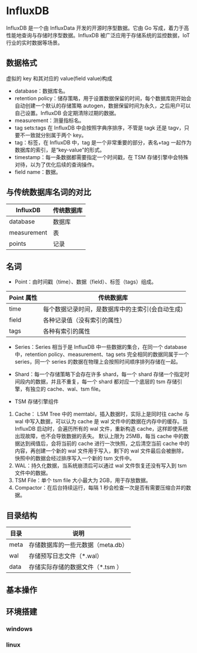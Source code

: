 # InfluxDB

InfluxDB 是一个由 InfluxData 开发的开源时序型数据。它由 Go 写成，着力于高性能地查询与存储时序型数据。InfluxDB 被广泛应用于存储系统的监控数据，IoT 行业的实时数据等场景。

## 数据格式

虚拟的 key 和其对应的 value(field value)构成

- database：数据库名。
- retention policy：储存策略，用于设置数据保留的时间，每个数据库刚开始会自动创建一个默认的存储策略 autogen，数据保留时间为永久，之后用户可以自己设置。InfluxDB 会定期清除过期的数据。
- measurement：测量指标名。
- tag sets:tags 在 InfluxDB 中会按照字典序排序，不管是 tagk 还是 tagv，只要不一致就分别属于两个 key。
- tag：标签，在 InfluxDB 中，tag 是一个非常重要的部分，表名+tag 一起作为数据库的索引，是“key-value”的形式。
- timestamp：每一条数据都需要指定一个时间戳，在 TSM 存储引擎中会特殊对待，以为了优化后续的查询操作。
- field name：数据。

## 与传统数据库名词的对比

| InfluxDB    | 传统数据库 |
| ----------- | ---------- |
| database    | 数据库     |
| measurement | 表         |
| points      | 记录       |

## 名词

- Point：由时间戳（time）、数据（field）、标签（tags）组成。

| Point 属性 | 传统数据库                                       |
| ---------- | ------------------------------------------------ |
| time       | 每个数据记录时间，是数据库中的主索引(会自动生成) |
| field      | 各种记录值（没有索引的属性）                     |
| tags       | 各种有索引的属性                                 |

- Series：Series 相当于是 InfluxDB 中一些数据的集合，在同一个 database 中，retention policy、measurement、tag sets 完全相同的数据同属于一个 series，同一个 series 的数据在物理上会按照时间顺序排列存储在一起。

- Shard：每一个存储策略下会存在许多 shard，每一个 shard 存储一个指定时间段内的数据，并且不重复，每一个 shard 都对应一个底层的 tsm 存储引擎，有独立的 cache、wal、tsm file。

- TSM 存储引擎组件

1. Cache： LSM Tree 中的 memtabl，插入数据时，实际上是同时往 cache 与 wal 中写入数据，可以认为 cache 是 wal 文件中的数据在内存中的缓存。当 InfluxDB 启动时，会遍历所有的 wal 文件，重新构造 cache，这样即使系统出现故障，也不会导致数据的丢失。
   默认上限为 25MB，每当 cache 中的数据达到阀值后，会将当前的 cache 进行一次快照，之后清空当前 cache 中的内容，再创建一个新的 wal 文件用于写入，剩下的 wal 文件最后会被删除，快照中的数据会经过排序写入一个新的 tsm 文件中。
2. WAL：持久化数据，当系统崩溃后可以通过 wal 文件恢复还没有写入到 tsm 文件中的数据。
3. TSM File：单个 tsm file 大小最大为 2GB，用于存放数据。
4. Compactor：在后台持续运行，每隔 1 秒会检查一次是否有需要压缩合并的数据。

## 目录结构

| 目录 | 说明                              |
| ---- | --------------------------------- |
| meta | 存储数据库的一些元数据（meta.db） |
| wal  | 存储预写日志文件（\*.wal）        |
| data | 存储实际存储的数据文件（\*.tsm ） |

## 基本操作

## 环境搭建

### windows

### linux
